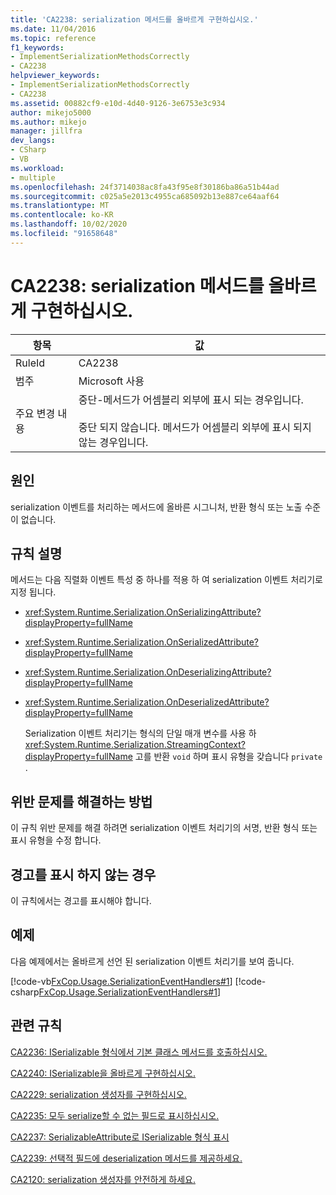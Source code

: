 ```yaml
---
title: 'CA2238: serialization 메서드를 올바르게 구현하십시오.'
ms.date: 11/04/2016
ms.topic: reference
f1_keywords:
- ImplementSerializationMethodsCorrectly
- CA2238
helpviewer_keywords:
- ImplementSerializationMethodsCorrectly
- CA2238
ms.assetid: 00882cf9-e10d-4d40-9126-3e6753e3c934
author: mikejo5000
ms.author: mikejo
manager: jillfra
dev_langs:
- CSharp
- VB
ms.workload:
- multiple
ms.openlocfilehash: 24f3714038ac8fa43f95e8f30186ba86a51b44ad
ms.sourcegitcommit: c025a5e2013c4955ca685092b13e887ce64aaf64
ms.translationtype: MT
ms.contentlocale: ko-KR
ms.lasthandoff: 10/02/2020
ms.locfileid: "91658648"
---
```

# <a name="ca2238-implement-serialization-methods-correctly"></a>CA2238: serialization 메서드를 올바르게 구현하십시오.

|항목|값|
|-|-|
|RuleId|CA2238|
|범주|Microsoft 사용|
|주요 변경 내용|중단-메서드가 어셈블리 외부에 표시 되는 경우입니다.<br /><br /> 중단 되지 않습니다. 메서드가 어셈블리 외부에 표시 되지 않는 경우입니다.|

## <a name="cause"></a>원인
serialization 이벤트를 처리하는 메서드에 올바른 시그니처, 반환 형식 또는 노출 수준이 없습니다.

## <a name="rule-description"></a>규칙 설명
메서드는 다음 직렬화 이벤트 특성 중 하나를 적용 하 여 serialization 이벤트 처리기로 지정 됩니다.

- <xref:System.Runtime.Serialization.OnSerializingAttribute?displayProperty=fullName>

- <xref:System.Runtime.Serialization.OnSerializedAttribute?displayProperty=fullName>

- <xref:System.Runtime.Serialization.OnDeserializingAttribute?displayProperty=fullName>

- <xref:System.Runtime.Serialization.OnDeserializedAttribute?displayProperty=fullName>

  Serialization 이벤트 처리기는 형식의 단일 매개 변수를 사용 하 <xref:System.Runtime.Serialization.StreamingContext?displayProperty=fullName> 고를 반환 `void` 하며 표시 유형을 갖습니다 `private` .

## <a name="how-to-fix-violations"></a>위반 문제를 해결하는 방법
이 규칙 위반 문제를 해결 하려면 serialization 이벤트 처리기의 서명, 반환 형식 또는 표시 유형을 수정 합니다.

## <a name="when-to-suppress-warnings"></a>경고를 표시 하지 않는 경우
이 규칙에서는 경고를 표시해야 합니다.

## <a name="example"></a>예제
다음 예제에서는 올바르게 선언 된 serialization 이벤트 처리기를 보여 줍니다.

[!code-vb[FxCop.Usage.SerializationEventHandlers#1](../code-quality/codesnippet/VisualBasic/ca2238-implement-serialization-methods-correctly_1.vb)]
[!code-csharp[FxCop.Usage.SerializationEventHandlers#1](../code-quality/codesnippet/CSharp/ca2238-implement-serialization-methods-correctly_1.cs)]

## <a name="related-rules"></a>관련 규칙
[CA2236: ISerializable 형식에서 기본 클래스 메서드를 호출하십시오.](../code-quality/ca2236.md)

[CA2240: ISerializable을 올바르게 구현하십시오.](../code-quality/ca2240.md)

[CA2229: serialization 생성자를 구현하십시오.](/dotnet/fundamentals/code-analysis/quality-rules/ca2229)

[CA2235: 모두 serialize할 수 없는 필드로 표시하십시오.](/dotnet/fundamentals/code-analysis/quality-rules/ca2235)

[CA2237: SerializableAttribute로 ISerializable 형식 표시](/dotnet/fundamentals/code-analysis/quality-rules/ca2237)

[CA2239: 선택적 필드에 deserialization 메서드를 제공하세요.](../code-quality/ca2239.md)

 [CA2120: serialization 생성자를 안전하게 하세요.](../code-quality/ca2120.md)
